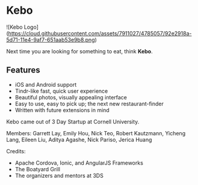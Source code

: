 Kebo
=====
![Kebo Logo] (https://cloud.githubusercontent.com/assets/7911027/4785057/92e2918a-5d71-11e4-9af7-651aab53e9b8.png)

Next time you are looking for something to eat, think **Kebo**.

## Features
<ul>
<li>iOS and Android support</li>
<li>Tindr-like fast, quick user experience</li>
<li>Beautiful photos, visually appealing interface</li>
<li>Easy to use, easy to pick up; the next new restaurant-finder</li>
<li>Written with future extensions in mind</li>
</ul>

Kebo came out of 3 Day Startup at Cornell University.

Members: Garrett Lay, Emily Hou, Nick Teo, Robert Kautzmann, Yicheng Lang, Eileen Liu, Aditya Agashe, Nick Pariso, Jerica Huang

Credits:
<ul>
<li>Apache Cordova, Ionic, and AngularJS Frameworks</li>
<li>The Boatyard Grill</li>
<li>The organizers and mentors at 3DS</li>
</ul>
